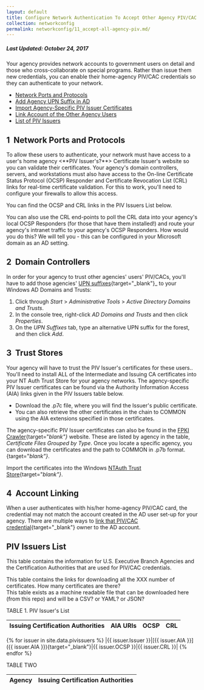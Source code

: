 ```yaml
---
layout: default
title: Configure Network Authentication To Accept Other Agency PIV/CAC Cards
collection: networkconfig
permalink: networkconfig/11_accept-all-agency-piv.md/
---
```


##### Last Updated: October 24, 2017

Your agency provides network accounts to government users on detail and those who cross-collaborate on special programs. Rather than issue them new credentials, you can enable their home-agency PIV/CAC credentials so they can authenticate to your network.

* [Network Ports and Protocols](#network-ports-and-protocols)
* [Add Agency UPN Suffix in AD](#domain-controllers)
* [Import Agency-Specific PIV Issuer Certificates](#trust-stores)
* [Link Account of the Other Agency Users](#account-linking)
* [List of PIV Issuers](#list-of-piv-issuers)

## 1&nbsp;&nbsp;Network Ports and Protocols
<!--We don't use the terms "network ports and protocols" anywhere. Firewall configuration? Is the need for network access to PIV Issuer website in order for DCs, servers, and workstations to have access OCSP and CRLs? If so, then we can reduce some redundancy in this paragraph.-->
<!--It sounds like the admin is validating the user's PIV/CAC certificate for first-time log in via the PIV Issuer website AND then validating it again via the OCSP and CRLs. Is this correct?-->To allow these users to authenticate, your network must have access to a user's home agency <**PIV Issuer's?**> Certificate Issuer's website so you can validate their certificates<!--Is the "Certificate Issuer" the same as the "PIV Issuer"?-->. Your agency's domain controllers, servers, and workstations must also have access to the On-line Certificate Status Protocol (OCSP) Responder and Certificate Revocation List (CRL) links for real-time certificate validation. For this to work, you'll need to configure your firewalls to allow this access.

You can find the OCSP and CRL links in the PIV Issuers List below.

You can also use the CRL end-points to poll<!--Does the OCSP Responder poll the CRL end-points to import their data?--> the CRL data into your agency's local OCSP Responders (for those that have them installed!) and route your agency's intranet traffic<!--What part of the intranet traffic?--> to your agency's OCSP Responders. How would you do this?  We will tell you - this can be configured in your Microsoft domain as an AD setting.

## 2&nbsp;&nbsp;Domain Controllers

In order for your agency to trust other agencies' users' PIV/CACs, you'll have to add those agencies' [UPN suffixes](https://technet.microsoft.com/en-us/library/cc772007(v=ws.11).aspx){target="_blank"}_ to your Windows AD Domains and Trusts:

1. Click through _Start_ &gt; _Administrative Tools_ &gt; _Active Directory Domains and Trusts_.
2. In the console tree, right-click _AD Domains and Trusts_ and then click _Properties_.
3. On the _UPN Suffixes_ tab, type an alternative UPN suffix for the forest, and then click _Add_.

## 3&nbsp;&nbsp;Trust Stores

Your agency will have to trust the PIV Issuer's certificates for these users.<!--meaning?-->. You'll need to install ALL of the Intermediate and Issuing CA certificates into your NT Auth Trust Store for your agency networks. The agency-specific PIV Issuer certificates can be found via the Authority Information Access (AIA) links given in the PIV Issuers table below. 

* Download the .p7c file, where you will find the Issuer's public certificate. 
* You can also retrieve the other certificates in the chain to COMMON using the AIA extensions <!--Links?--->specified in those certificates.

The agency-specific PIV Issuer certificates can also be found in the [FPKI Crawler](https://fpki-graph.fpki-lab.gov/crawler/){target="_blank"}_ website. These are listed by agency in the table, _Certificate Files Grouped by Type_. Once you locate a specific agency, you can download the certificates and the path to COMMON in .p7b format.
{target="_blank"}_.

Import the certificates into the Windows [NTAuth Trust Store](https://piv.idmanagement.gov/networkconfig/trustedroots/){target="_blank"}_.

## 4&nbsp;&nbsp;Account Linking

When a user authenticates with his/her home-agency PIV/CAC card, the credential may not match the account created in the AD user set-up for your agency. There are multiple ways to [link that PIV/CAC credential](https://piv.idmanagement.gov/networkconfig/accounts/){target="_blank"} owner to the AD account.

## PIV Issuers List

This table contains the information for U.S. Executive Branch Agencies and the Certification Authorities that are used for PIV/CAC credentials.
 
This table contains the links for downloading all the XXX number of certificates.  How many certificates are there?  
This table exists as a machine readable file that can be downloaded here (from this repo) and will be a CSV? or YAML? or JSON?

TABLE 1. PIV Issuer's List

| Issuing Certification Authorities | AIA URIs | OCSP  | CRL |
|------|-------|-------|------
{% for issuer in site.data.pivissuers %}
|{{ issuer.Issuer }}|[{{ issuer.AIA }}]({{ issuer.AIA }}){target="_blank"}|{{ issuer.OCSP }}|{{ issuer.CRL }}|
{% endfor %}

TABLE TWO

| Agency | Issuing Certification Authorities |
|------|-------------|



